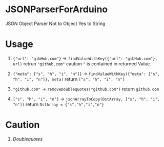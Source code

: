 # JSONParserForArduino
JSON Object Parser Not to Object Yes to String 

# Usage

1. `{"url": "gibHub.com"}` -> `findValueWithKey({"url": "gibHub.com"}, url)` retrun `"github.com"` 
  caution `"` is contained in returned Value.
  
2. `{"meta": ["s", "h", "i", "n"]}` -> `findValueWithKey({"meta": ["s", "h", "i", "n"]}, meta)` return `["s", "h", "i", "n"]`

3. `"github.com"` -> `removeDoublequotes("github.com")` return `github.com`

4. `["s", "h", "i", "n"]` -> `jsonArrayToCopy(DstArray, ["s", "h", "i", "n"])` return `DstArray = {"s","h","i","n"}`

# Caution
1. *Doublequotes*
